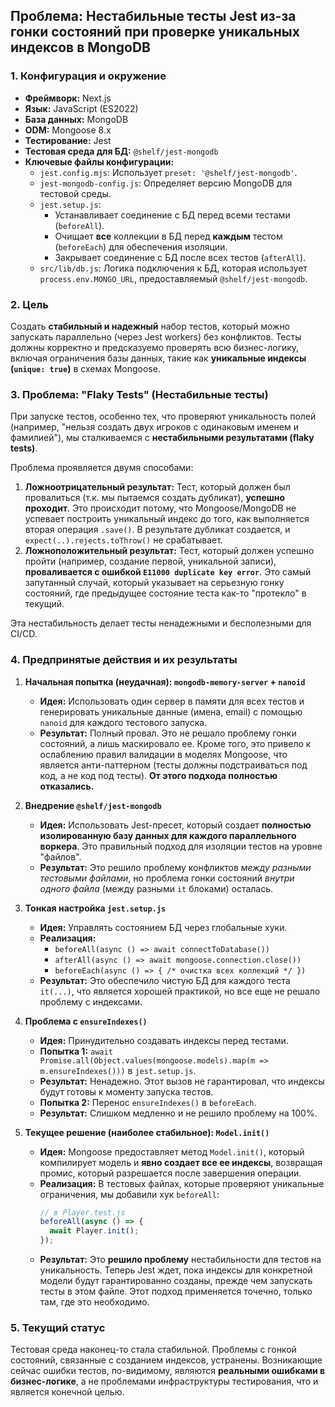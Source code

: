 ## Проблема: Нестабильные тесты Jest из-за гонки состояний при проверке уникальных индексов в MongoDB

### 1. Конфигурация и окружение

- **Фреймворк:** Next.js
- **Язык:** JavaScript (ES2022)
- **База данных:** MongoDB
- **ODM:** Mongoose 8.x
- **Тестирование:** Jest
- **Тестовая среда для БД:** `@shelf/jest-mongodb`
- **Ключевые файлы конфигурации:**
    - `jest.config.mjs`: Использует `preset: '@shelf/jest-mongodb'`.
    - `jest-mongodb-config.js`: Определяет версию MongoDB для тестовой среды.
    - `jest.setup.js`:
        - Устанавливает соединение с БД перед всеми тестами (`beforeAll`).
        - Очищает **все** коллекции в БД перед **каждым** тестом (`beforeEach`) для обеспечения изоляции.
        - Закрывает соединение с БД после всех тестов (`afterAll`).
    - `src/lib/db.js`: Логика подключения к БД, которая использует `process.env.MONGO_URL`, предоставляемый `@shelf/jest-mongodb`.

### 2. Цель

Создать **стабильный и надежный** набор тестов, который можно запускать параллельно (через Jest workers) без конфликтов. Тесты должны корректно и предсказуемо проверять всю бизнес-логику, включая ограничения базы данных, такие как **уникальные индексы (`unique: true`)** в схемах Mongoose.

### 3. Проблема: "Flaky Tests" (Нестабильные тесты)

При запуске тестов, особенно тех, что проверяют уникальность полей (например, "нельзя создать двух игроков с одинаковым именем и фамилией"), мы сталкиваемся с **нестабильными результатами (flaky tests)**.

Проблема проявляется двумя способами:

1.  **Ложноотрицательный результат:** Тест, который должен был провалиться (т.к. мы пытаемся создать дубликат), **успешно проходит**. Это происходит потому, что Mongoose/MongoDB не успевает построить уникальный индекс до того, как выполняется вторая операция `.save()`. В результате дубликат создается, и `expect(..).rejects.toThrow()` не срабатывает.
2.  **Ложноположительный результат:** Тест, который должен успешно пройти (например, создание первой, уникальной записи), **проваливается с ошибкой `E11000 duplicate key error`**. Это самый запутанный случай, который указывает на серьезную гонку состояний, где предыдущее состояние теста как-то "протекло" в текущий.

Эта нестабильность делает тесты ненадежными и бесполезными для CI/CD.

### 4. Предпринятые действия и их результаты

1.  **Начальная попытка (неудачная): `mongodb-memory-server` + `nanoid`**
    - **Идея:** Использовать один сервер в памяти для всех тестов и генерировать уникальные данные (имена, email) с помощью `nanoid` для каждого тестового запуска.
    - **Результат:** Полный провал. Это не решало проблему гонки состояний, а лишь маскировало ее. Кроме того, это привело к ослаблению правил валидации в моделях Mongoose, что является анти-паттерном (тесты должны подстраиваться под код, а не код под тесты). **От этого подхода полностью отказались.**

2.  **Внедрение `@shelf/jest-mongodb`**
    - **Идея:** Использовать Jest-пресет, который создает **полностью изолированную базу данных для каждого параллельного воркера**. Это правильный подход для изоляции тестов на уровне "файлов".
    - **Результат:** Это решило проблему конфликтов *между разными тестовыми файлами*, но проблема гонки состояний *внутри одного файла* (между разными `it` блоками) осталась.

3.  **Тонкая настройка `jest.setup.js`**
    - **Идея:** Управлять состоянием БД через глобальные хуки.
    - **Реализация:**
        - `beforeAll(async () => await connectToDatabase())`
        - `afterAll(async () => await mongoose.connection.close())`
        - `beforeEach(async () => { /* очистка всех коллекций */ })`
    - **Результат:** Это обеспечило чистую БД для каждого теста `it(...)`, что является хорошей практикой, но все еще не решало проблему с индексами.

4.  **Проблема с `ensureIndexes()`**
    - **Идея:** Принудительно создавать индексы перед тестами.
    - **Попытка 1:** `await Promise.all(Object.values(mongoose.models).map(m => m.ensureIndexes()))` в `jest.setup.js`.
    - **Результат:** Ненадежно. Этот вызов не гарантировал, что индексы будут готовы к моменту запуска тестов.
    - **Попытка 2:** Перенос `ensureIndexes()` в `beforeEach`.
    - **Результат:** Слишком медленно и не решило проблему на 100%.

5.  **Текущее решение (наиболее стабильное): `Model.init()`**
    - **Идея:** Mongoose предоставляет метод `Model.init()`, который компилирует модель и **явно создает все ее индексы**, возвращая промис, который разрешается после завершения операции.
    - **Реализация:** В тестовых файлах, которые проверяют уникальные ограничения, мы добавили хук `beforeAll`:
      ```javascript
      // в Player.test.js
      beforeAll(async () => {
        await Player.init();
      });
      ```
    - **Результат:** Это **решило проблему** нестабильности для тестов на уникальность. Теперь Jest ждет, пока индексы для конкретной модели будут гарантированно созданы, прежде чем запускать тесты в этом файле. Этот подход применяется точечно, только там, где это необходимо.

### 5. Текущий статус

Тестовая среда наконец-то стала стабильной. Проблемы с гонкой состояний, связанные с созданием индексов, устранены. Возникающие сейчас ошибки тестов, по-видимому, являются **реальными ошибками в бизнес-логике**, а не проблемами инфраструктуры тестирования, что и является конечной целью. 